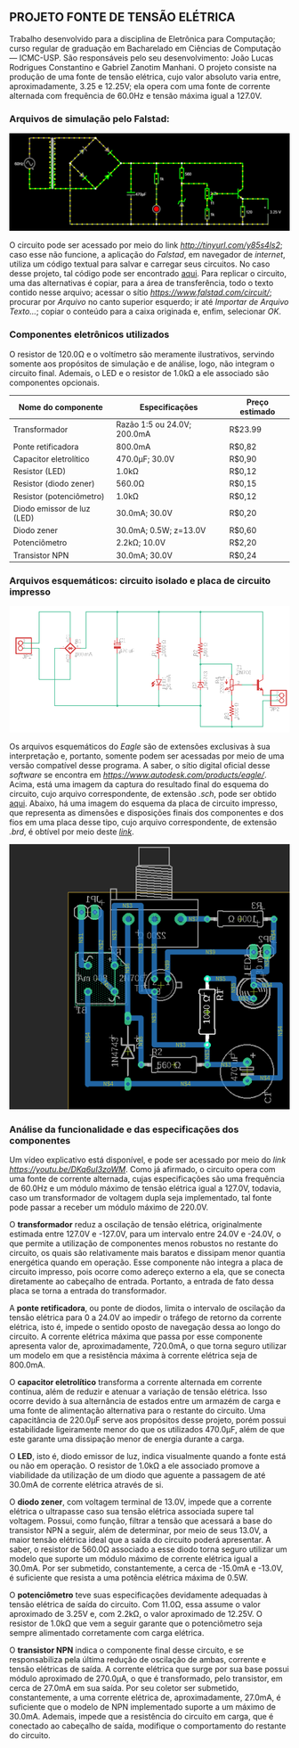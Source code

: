 ## PROJETO FONTE DE TENSÃO ELÉTRICA

Trabalho desenvolvido para a disciplina de Eletrônica para Computação; curso regular de graduação em Bacharelado em Ciências de Computação — ICMC-USP. São responsáveis pelo seu desenvolvimento: João Lucas Rodrigues Constantino e Gabriel Zanotim Manhani. O projeto consiste na produção de uma fonte de tensão elétrica, cujo valor absoluto varia entre, aproximadamente, 3.25 e 12.25V; ela opera com uma fonte de corrente alternada com frequência de 60.0Hz e tensão máxima igual a 127.0V.

### Arquivos de simulação pelo Falstad:
![Diagrama](falstad-anim.gif)

O circuito pode ser acessado por meio do link *http://tinyurl.com/y85s4ls2*; caso esse não funcione, a aplicação do *Falstad*, em navegador de *internet*, utiliza um código textual para salvar e carregar seus circuitos. No caso desse projeto, tal código pode ser encontrado [aqui](falstad-code.txt). Para replicar o circuito, uma das alternativas é copiar, para a área de transferência, todo o texto contido nesse arquivo; acessar o sítio *https://www.falstad.com/circuit/*; procurar por *Arquivo* no canto superior esquerdo; ir até *Importar de Arquivo Texto...*; copiar o conteúdo para a caixa originada e, enfim, selecionar *OK*.

### Componentes eletrônicos utilizados

O resistor de 120.0Ω e o voltímetro são meramente ilustrativos, servindo somente aos propósitos de simulação e de análise, logo, não integram o circuito final. Ademais, o LED e o resistor de 1.0kΩ a ele associado são componentes opcionais.


Nome do componente | Especificações | Preço estimado |
--- | --- | --- |
Transformador | Razão 1:5 ou 24.0V; 200.0mA | R$23.99 |
Ponte retificadora | 800.0mA | R$0,82 |
Capacitor eletrolítico | 470.0µF; 30.0V | R$0,90 |
Resistor (LED) | 1.0kΩ | R$0,12 |
Resistor (diodo zener) | 560.0Ω | R$0,15 |
Resistor (potenciômetro) | 1.0kΩ | R$0,12 |
Diodo emissor de luz (LED) | 30.0mA; 30.0V | R$0,20 |
Diodo zener | 30.0mA; 0.5W; z=13.0V | R$0,60 |
Potenciômetro | 2.2kΩ; 10.0V | R$2,20 |
Transistor NPN | 30.0mA; 30.0V | R$0,24 |

### Arquivos esquemáticos: circuito isolado e placa de circuito impresso
![Circuito](eagle-sch-image.PNG)

Os arquivos esquemáticos do *Eagle* são de extensões exclusivas à sua interpretação e, portanto, somente podem ser acessadas por meio de uma versão compatível desse programa. A saber, o sítio digital oficial desse *software* se encontra em *https://www.autodesk.com/products/eagle/*. Acima, está uma imagem da captura do resultado final do esquema do circuito, cujo arquivo correspondente, de extensão *.sch*, pode ser obtido [aqui](eagle-schematic-file.sch). Abaixo, há uma imagem do esquema da placa de circuito impresso, que representa as dimensões e disposições finais dos componentes e dos fios em uma placa desse tipo, cujo arquivo correspondente, de extensão *.brd*, é obtível por meio deste *[link](eagle-schematic-file.brd)*.

![Placa](eagle-brd-image.PNG)

### Análise da funcionalidade e das especificações dos componentes

Um vídeo explicativo está disponível, e pode ser acessado por meio do *link* *https://youtu.be/DKq6uI3zoWM*. Como já afirmado, o circuito opera com uma fonte de corrente alternada, cujas especificações são uma frequência de 60.0Hz e um módulo máximo de tensão elétrica igual a 127.0V, todavia, caso um transformador de voltagem dupla seja implementado, tal fonte pode passar a receber um módulo máximo de 220.0V.

O **transformador** reduz a oscilação de tensão elétrica, originalmente estimada entre 127.0V e -127.0V, para um intervalo entre 24.0V e -24.0V, o que permite a utilização de componentes menos robustos no restante do circuito, os quais são relativamente mais baratos e dissipam menor quantia energética quando em operação. Esse componente não integra a placa de circuito impresso, pois ocorre como adereço externo a ela, que se conecta diretamente ao cabeçalho de entrada. Portanto, a entrada de fato dessa placa se torna a entrada do transformador.

A **ponte retificadora**, ou ponte de diodos, limita o intervalo de oscilação da tensão elétrica para 0 a 24.0V ao impedir o tráfego de retorno da corrente elétrica, isto é, impede o sentido oposto de navegação dessa ao longo do circuito. A corrente elétrica máxima que passa por esse componente apresenta valor de, aproximadamente, 720.0mA, o que torna seguro utilizar um modelo em que a resistência máxima à corrente elétrica seja de 800.0mA.

O **capacitor eletrolítico** transforma a corrente alternada em corrente contínua, além de reduzir e atenuar a variação de tensão elétrica. Isso ocorre devido à sua alternância de estados entre um armazém de carga e uma fonte de alimentação alternativa para o restante do circuito. Uma capacitância de 220.0µF serve aos propósitos desse projeto, porém possui estabilidade ligeiramente menor do que os utilizados 470.0µF, além de que este garante uma dissipação menor de energia durante a carga.

O **LED**, isto é, diodo emissor de luz, indica visualmente quando a fonte está ou não em operação. O resistor de 1.0kΩ a ele associado promove a viabilidade da utilização de um diodo que aguente a passagem de até 30.0mA de corrente elétrica através de si.

O **diodo zener**, com voltagem terminal de 13.0V, impede que a corrente elétrica o ultrapasse caso sua tensão elétrica associada supere tal voltagem. Possui, como função,  filtrar a tensão que acessará a base do transistor NPN a seguir, além de determinar, por meio de seus 13.0V, a maior tensão elétrica ideal que a saída do circuito poderá apresentar. A saber, o resistor de 560.0Ω associado a esse diodo torna seguro utilizar um modelo que suporte um módulo máximo de corrente elétrica igual a 30.0mA. Por ser submetido, constantemente, a cerca de -15.0mA e -13.0V, é suficiente que resista a uma potência elétrica máxima de 0.5W.

O **potenciômetro** teve suas especificações devidamente adequadas à tensão elétrica de saída do circuito. Com 11.0Ω, essa assume o valor aproximado de 3.25V e, com 2.2kΩ, o valor aproximado de 12.25V. O resistor de 1.0kΩ que vem a seguir garante que o potenciômetro seja sempre alimentado corretamente com carga elétrica.

O **transistor NPN** indica o componente final desse circuito, e se responsabiliza pela última redução de oscilação de ambas, corrente e tensão elétricas de saída. A corrente elétrica que surge por sua base possui módulo aproximado de 270.0µA, o que é transformado, pelo transistor, em cerca de 27.0mA em sua saída. Por seu coletor ser submetido, constantemente, a uma corrente elétrica de, aproximadamente, 27.0mA, é suficiente que o modelo de NPN implementado suporte a um máximo de 30.0mA. Ademais, impede que a resistência do circuito em carga, que é conectado ao cabeçalho de saída, modifique o comportamento do restante do circuito.

